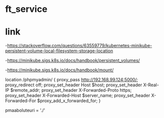 # ft_service

# link
-https://stackoverflow.com/questions/63559779/kubernetes-minikube-persistent-volume-local-filesystem-storage-location

-https://minikube.sigs.k8s.io/docs/handbook/persistent_volumes/

-https://minikube.sigs.k8s.io/docs/handbook/mount/



location /phpmyadmin/ {
            proxy_pass http://192.168.99.124:5000/;
            proxy_redirect off;
            proxy_set_header Host $host;
            proxy_set_header X-Real-IP $remote_addr;
            proxy_set_header X-Forwarded-Proto https;
            proxy_set_header X-Forwarded-Host $server_name;
            proxy_set_header X-Forwarded-For $proxy_add_x_forwarded_for;
        }

pmaaboluteuri = './'
